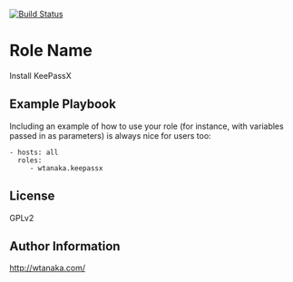 [![Build
Status](https://travis-ci.org/wtanaka/ansible-role-keepassx.svg?branch=master)](https://travis-ci.org/wtanaka/ansible-role-keepassx)

Role Name
=========

Install KeePassX

Example Playbook
----------------

Including an example of how to use your role (for instance, with variables passed in as parameters) is always nice for users too:

    - hosts: all
      roles:
         - wtanaka.keepassx

License
-------

GPLv2

Author Information
------------------

http://wtanaka.com/
